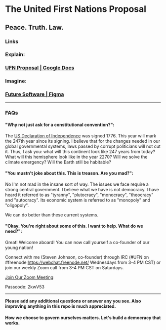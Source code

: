 # The United First Nations Proposal

## Peace. Truth. Law.

### Links

### Explain:
### [UFN Proposal | Google Docs](https://docs.google.com/document/d/1UyIVXY5gRCpqHhSNSJuv1oSqAMLoJkzz55F362igWHw/edit?usp=sharing)

### Imagine:
### [Future Software | Figma](https://www.figma.com/files/team/1234872038259274057)

---

### FAQs

#### "Why not just ask for a constitutional convention?":

The [US Declaration of Independence](https://www.archives.gov/founding-docs/declaration-transcript) was signed 1776. This year will mark the 247th year since its signing. I believe that for the changes needed in our global governmental systems, laws passed by corrupt politicians will not cut it. Thus, I ask you: what will this continent look like 247 years from today? What will this hemisphere look like in the year 2270? Will we solve the climate emergency? Will the Earth still be habitable?

#### "You mustn't joke about this. This is treason. Are you mad?":

No I'm not mad in the insane sort of way. The issues we face require a strong central government. I believe what we have is not democracy. I have heard it referred to as "tyranny", "plutocracy", "monocracy", "theocracy" and "autocracy". Its economic system is referred to as "monopoly" and "oligopoly". 

We can do better than these current systems.

#### "Okay. You're right about some of this. I want to help. What do we need?":

Great! Welcome aboard! You can now call yourself a co-founder of our young nation!

Connect with me (Steven Johnson, co-founder) through IRC (#UFN on #freenode https://webchat.freenode.net/ Wednesdays from 3-4 PM CST) or join our weekly Zoom call from 3-4 PM CST on Saturdays.

[Join Our Zoom Meeting](https://us04web.zoom.us/j/77517047443?pwd=whwjObgw3AIAs63RZeSQCJRQPawMbP.1)

Passcode: 2kwV53

---

**Please add any additional questions or answer any you see. Also improving anything in this repo is much appreciated.** 

#### How we choose to govern ourselves matters. Let's build a democracy that works.
